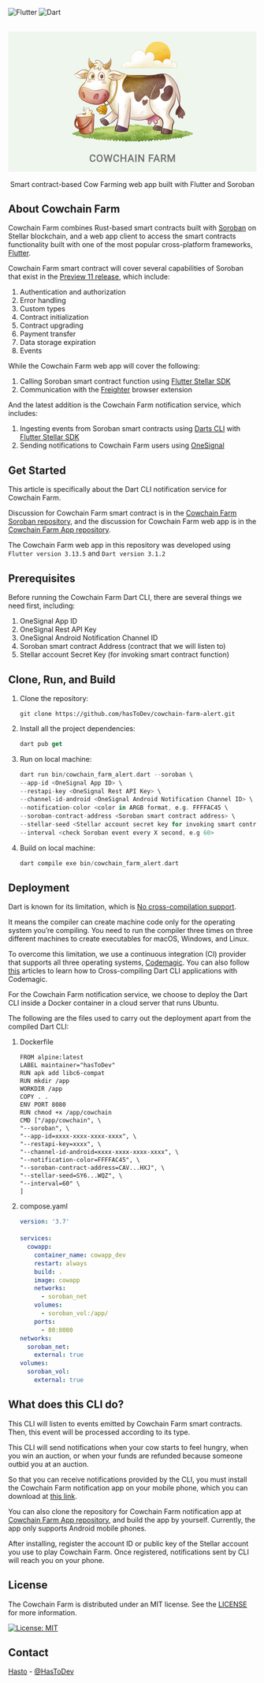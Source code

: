 ![Flutter](https://img.shields.io/badge/Flutter-%2302569B.svg?style=for-the-badge&logo=Flutter&logoColor=white)
![Dart](https://img.shields.io/badge/dart-%230175C2.svg?style=for-the-badge&logo=dart&logoColor=white)

<br>
<div align="center">
<img src="cowchain_farm.png" alt="Cowchain" width="533">
<p align="center">Smart contract-based Cow Farming web app built with Flutter and Soroban</p>
</div>

## About Cowchain Farm

Cowchain Farm combines Rust-based smart contracts built with [Soroban](https://soroban.stellar.org) on Stellar
blockchain, and a web app client to
access the smart contracts functionality built with one of the most popular cross-platform
frameworks, [Flutter](https://flutter.dev).

Cowchain Farm smart contract will cover several capabilities of Soroban that exist in
the [Preview 11 release](https://soroban.stellar.org/docs/reference/releases), which include:

1. Authentication and authorization
2. Error handling
3. Custom types
4. Contract initialization
5. Contract upgrading
6. Payment transfer
7. Data storage expiration
8. Events

While the Cowchain Farm web app will cover the following:

1. Calling Soroban smart contract function using [Flutter Stellar SDK](https://pub.dev/packages/stellar_flutter_sdk)
2. Communication with the [Freighter](https://www.freighter.app) browser extension

And the latest addition is the Cowchain Farm notification service, which includes:

1. Ingesting events from Soroban smart contracts using [Darts CLI](https://dart.dev/tutorials/server/get-started) with [Flutter Stellar SDK](https://pub.dev/packages/stellar_flutter_sdk)
2. Sending notifications to Cowchain Farm users using [OneSignal](https://onesignal.com)

## Get Started

This article is specifically about the Dart CLI notification service for Cowchain Farm.

Discussion for Cowchain Farm smart contract is in the [Cowchain Farm Soroban repository](https://github.com/hasToDev/cowchain-farm-soroban), and the discussion for Cowchain Farm web app is in the [Cowchain Farm App repository](https://github.com/hasToDev/cowchain-farm-app).

The Cowchain Farm web app in this repository was developed using `Flutter version 3.13.5` and `Dart version 3.1.2`

## Prerequisites

Before running the Cowchain Farm Dart CLI, there are several things we need first, including:

1. OneSignal App ID
2. OneSignal Rest API Key
3. OneSignal Android Notification Channel ID
4. Soroban smart contract Address (contract that we will listen to)
5. Stellar account Secret Key (for invoking smart contract function)

## Clone, Run, and Build

1. Clone the repository:
    ```shell
    git clone https://github.com/hasToDev/cowchain-farm-alert.git
    ```
2. Install all the project dependencies:
    ```dart
    dart pub get
    ```
3. Run on local machine:
    ```dart
    dart run bin/cowchain_farm_alert.dart --soroban \
    --app-id <OneSignal App ID> \
    --restapi-key <OneSignal Rest API Key> \
    --channel-id-android <OneSignal Android Notification Channel ID> \
    --notification-color <color in ARGB format, e.g. FFFFAC45 \
    --soroban-contract-address <Soroban smart contract address> \
    --stellar-seed <Stellar account secret key for invoking smart contract> \
    --interval <check Soroban event every X second, e.g 60>
    ```
4. Build on local machine:
    ```dart
    dart compile exe bin/cowchain_farm_alert.dart
    ```

## Deployment

Dart is known for its limitation, which is [No cross-compilation support](https://github.com/dart-lang/sdk/issues/28617).

It means the compiler can create machine code only for the operating system you’re compiling.
You need to run the compiler three times on three different machines to create executables for macOS, Windows, and Linux.

To overcome this limitation, we use a continuous integration (CI) provider that supports all three operating systems, [Codemagic](https://codemagic.io/start/).
You can also follow [this](https://blog.codemagic.io/cross-compiling-dart-cli-applications-with-codemagic/) articles to learn how to Cross-compiling Dart CLI applications with Codemagic.

For the Cowchain Farm notification service, we choose to deploy the Dart CLI inside a Docker container in a cloud server that runs Ubuntu.

The following are the files used to carry out the deployment apart from the compiled Dart CLI:

1. Dockerfile
   ```shell
   FROM alpine:latest
   LABEL maintainer="hasToDev"
   RUN apk add libc6-compat
   RUN mkdir /app
   WORKDIR /app
   COPY . .
   ENV PORT 8080
   RUN chmod +x /app/cowchain
   CMD ["/app/cowchain", \
   "--soroban", \
   "--app-id=xxxx-xxxx-xxxx-xxxx", \
   "--restapi-key=xxxx", \
   "--channel-id-android=xxxx-xxxx-xxxx-xxxx", \
   "--notification-color=FFFFAC45", \
   "--soroban-contract-address=CAV...HXJ", \
   "--stellar-seed=SY6...WQZ", \
   "--interval=60" \
   ]
   ```
2. compose.yaml
   ```yaml
   version: '3.7'
   
   services:
     cowapp:
       container_name: cowapp_dev
       restart: always
       build: .
       image: cowapp
       networks:
         - soroban_net
       volumes:
         - soroban_vol:/app/
       ports:
         - 80:8080
   networks:
     soroban_net:
       external: true
   volumes:
     soroban_vol:
       external: true
   ```

## What does this CLI do?

This CLI will listen to events emitted by Cowchain Farm smart contracts.
Then, this event will be processed according to its type.

This CLI will send notifications when your cow starts to feel hungry, when you win an auction, or when your funds are refunded because someone outbid you at an auction.

So that you can receive notifications provided by the CLI, you must install the Cowchain Farm notification app on your mobile phone, which you can download at [this link](https://www.dropbox.com/scl/fi/q6qksqguoi30dgfo3t5c2/cowchain_farm_200.apk?rlkey=7n0xadf3j6r01hp65jxsdo0fo&raw=1).

You can also clone the repository for Cowchain Farm notification app at [Cowchain Farm App repository](https://github.com/hasToDev/cowchain-farm-app), and build the app by yourself.
Currently, the app only supports Android mobile phones.

After installing, register the account ID or public key of the Stellar account you use to play Cowchain Farm.
Once registered, notifications sent by CLI will reach you on your phone.

## License

The Cowchain Farm is distributed under an MIT license. See the [LICENSE](LICENSE) for more information.

[![License: MIT](https://img.shields.io/badge/License-MIT-yellow.svg)](https://opensource.org/licenses/MIT)

## Contact

[Hasto](https://github.com/hasToDev) - [@HasToDev](https://twitter.com/HasToDev)